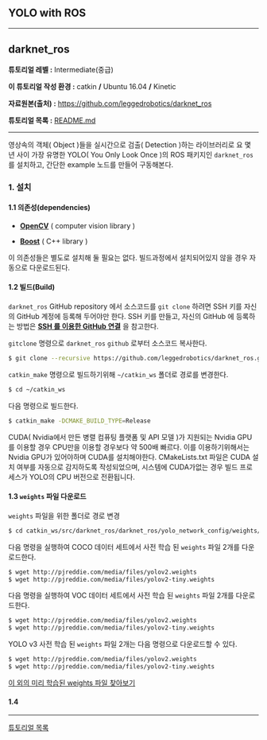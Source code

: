 ## YOLO with ROS



------

## darknet_ros

**튜토리얼 레벨 :**  Intermediate(중급)

**이 튜토리얼 작성 환경 :**  catkin **/** Ubuntu 16.04 **/** Kinetic

**자료원본(출처) :** <https://github.com/leggedrobotics/darknet_ros>

**튜토리얼 목록 :** [README.md](../README.md)

------

영상속의 객체( Object )들을 실시간으로 검출( Detection )하는 라이브러리로 요 몇 년 사이 가장 유명한 YOLO( You Only Look Once )의 ROS 패키지인 `darknet_ros` 를 설치하고, 간단한 example 노드를 만들어 구동해본다.



### 1. 설치



#### 1.1 의존성(dependencies)

- [**OpenCV**](https://opencv.org/) ( computer vision library )

- [**Boost**](https://opencv.org/) ( C++ library )

이 의존성들은 별도로 설치해 둘 필요는 없다. 빌드과정에서 설치되어있지 않을 경우 자동으로 다운로드된다.



#### 1.2 빌드(Build)

`darknet_ros` GitHub repository 에서 소스코드를 `git clone` 하려면 SSH 키를 자신의 GitHub 계정에 등록해 두어야만 한다. SSH 키를 만들고, 자신의 GitHub 에 등록하는 방법은 [**SSH 를 이용한 GitHub 연결**](./darknet_ros_connect2github_ssh.md) 을 참고한다. 



`gitclone` 명령으로 `darknet_ros` `github` 로부터  소스코드 복사한다. 

```bash
$ git clone --recursive https://github.com/leggedrobotics/darknet_ros.git
```

`catkin_make` 명령으로 빌드하기위해 `~/catkin_ws` 폴더로 경로를 변경한다. 

```bash
$ cd ~/catkin_ws
```

다음 명령으로 빌드한다. 

```bash
$ catkin_make -DCMAKE_BUILD_TYPE=Release
```

CUDA( Nvidia에서 만든 병렬 컴퓨팅 플랫폼 및 API 모델 )가 지원되는 Nvidia GPU 를 이용할 경우 CPU만을 이용할 경우보다 약 500배 빠르다. 이를 이용하기위해서는 Nvidia GPU가 있어야하며 CUDA를 설치해야한다. CMakeLists.txt 파일은 CUDA 설치 여부를 자동으로 감지하도록 작성되었으며, 시스템에 CUDA가없는 경우 빌드 프로세스가 YOLO의 CPU 버전으로 전환됩니다.



#### 1.3 `weights` 파일 다운로드

`weights` 파일을 위한 폴더로 경로 변경

```bash
$ cd catkin_ws/src/darknet_ros/darknet_ros/yolo_network_config/weights/
```

다음 명령을 실행하여 COCO 데이터 세트에서 사전 학습 된 `weights` 파일 2개를 다운로드한다. 

```bash
$ wget http://pjreddie.com/media/files/yolov2.weights
$ wget http://pjreddie.com/media/files/yolov2-tiny.weights
```

다음 명령을 실행하여 VOC 데이터 세트에서 사전 학습 된 `weights` 파일 2개를 다운로드한다. 

```bash
$ wget http://pjreddie.com/media/files/yolov2.weights
$ wget http://pjreddie.com/media/files/yolov2-tiny.weights
```

YOLO v3 사전 학습 된 `weights` 파일 2개는 다음 명령으로 다운로드할 수 있다. 

```bash
$ wget http://pjreddie.com/media/files/yolov2.weights
$ wget http://pjreddie.com/media/files/yolov2-tiny.weights
```

[이 외의 미리 학습된 weights 파일 찾아보기](https://pjreddie.com/darknet/yolo/)



#### 1.4 







---

 [튜토리얼 목록](../README.md) 
